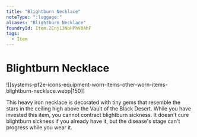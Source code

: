```yaml
---
title: "Blightburn Necklace"
noteType: ":luggage:"
aliases: "Blightburn Necklace"
foundryId: Item.2Enj13NbHPhV0AhF
tags:
  - Item
---
```


# Blightburn Necklace
![[systems-pf2e-icons-equipment-worn-items-other-worn-items-blightburn-necklace.webp|150]]

This heavy iron necklace is decorated with tiny gems that resemble the stars in the ceiling high above the Vault of the Black Desert. While you have invested this item, you cannot contract blightburn sickness. It doesn't cure blightburn sickness if you already have it, but the disease's stage can't progress while you wear it.

